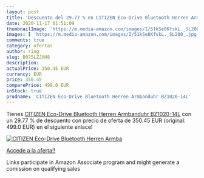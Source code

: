 ```yaml
---
layout: post
title: 'Descuento del 29.77 % en CITIZEN Eco-Drive Bluetooth Herren Armba'
date: 2020-11-17 01:51:09
thumbnailImage: 'https://m.media-amazon.com/images/I/51kSe8KfskL._SL200_.jpg'
images: [ 'https://m.media-amazon.com/images/I/51kSe8KfskL._SL200_.jpg' ]
comments: true
category: ofertas
author: ring
slug: B075LZJXH8
description:
actualPrice: 350.45 EUR
currency: EUR
price: 350.45
comparePrice: 499.0 EUR
inStock: true
prodname: 'CITIZEN Eco-Drive Bluetooth Herren Armbanduhr BZ1020-14L'
---
```


Tienes [CITIZEN Eco-Drive Bluetooth Herren Armbanduhr BZ1020-14L](https://www.amazon.de/dp/B075LZJXH8/?tag=tolees0ca-21) con un 29.77 % de descuento con precio de oferta de 350.45 EUR (original: 499.0 EUR) en el siguiente enlace!

[![CITIZEN Eco-Drive Bluetooth Herren Armba](https://m.media-amazon.com/images/I/51kSe8KfskL._SL200_.jpg)](https://www.amazon.de/dp/B075LZJXH8/?tag=tolees0ca-21)

[Accede a la oferta!!](https://www.amazon.de/dp/B075LZJXH8/?tag=tolees0ca-21)

Links participate in Amazon Associate program and might generate a comission on qualifying sales


